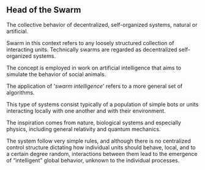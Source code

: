 ## Head of the Swarm
The collective behavior of decentralized, self-organized systems, natural or artificial.

Swarm in this context refers to any loosely structured collection of interacting units. Technically swarms are regarded as decentralized self-organized systems.

The concept is employed in work on artificial intelligence that aims to simulate the behavior of social animals.

The application of '*swarm intelligence*' refers to a more general set of algorithms. 

This type of systems consist typically of a population of simple bots or units interacting locally with one another and with their environment.

The inspiration comes from nature, biological systems and especially physics, including general relativity and quantum mechanics.

The system follow very simple rules, and although there is no centralized control structure dictating how individual units should behave, local, and to a certain degree random, interactions between them lead to the emergence of “intelligent” global behavior, unknown to the individual processes.